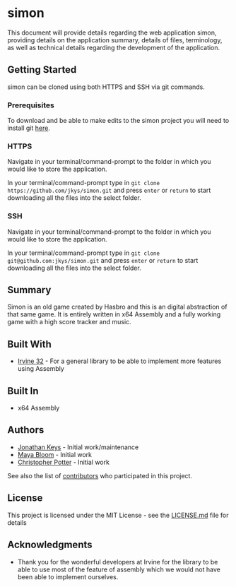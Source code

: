 # simon

This document will provide details regarding the web application simon, providing details on the application summary, details of files, terminology, as well as technical details regarding the development of the application.

## Getting Started
simon can be cloned using both HTTPS and SSH via git commands.

### Prerequisites

To download and be able to make edits to the simon project you will need to install git [here](https://git-scm.com/book/en/v2/Getting-Started-Installing-Git).

### HTTPS

Navigate in your terminal/command-prompt to the folder in which you would like to store the application.

In your terminal/command-prompt type in `git clone https://github.com/jkys/simon.git` and press `enter` or `return` to start downloading all the files into the select folder.

### SSH

Navigate in your terminal/command-prompt to the folder in which you would like to store the application.

In your terminal/command-prompt type in `git clone git@github.com:jkys/simon.git` and press `enter` or `return` to start downloading all the files into the select folder.

## Summary

Simon is an old game created by Hasbro and this is an digital abstraction of that same game. It is entirely written in x64 Assembly and a fully working game with a high score tracker and music.

## Built With

* [Irvine 32](http://kipirvine.com/asm/gettingstartedvs2015/index.htm) - For a general library to be able to implement more features using Assembly

## Built In

* x64 Assembly

## Authors

* [Jonathan Keys](https://github.com/jkys) - Initial work/maintenance
* [Maya Bloom](https://github.com/bloomm601) - Initial work
* [Christopher Potter](https://github.com/potterc1) - Initial work

See also the list of [contributors](https://github.com/jkys/simon/graphs/contributors) who participated in this project.

## License

This project is licensed under the MIT License - see the [LICENSE.md](https://github.com/jkys/simon/blob/master/LICENSE.md) file for details

## Acknowledgments

* Thank you for the wonderful developers at Irvine for the library to be able to use most of the feature of assembly which we would not have been able to implement ourselves.
